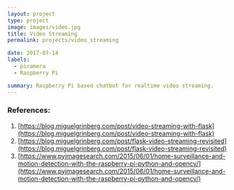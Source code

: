 ```yaml
---
layout: project
type: project
image: images/video.jpg
title: Video Streaming
permalink: projects/video_streaming

date: 2017-07-14
labels:
  - picamera
  - Raspberry Pi

summary: Raspberry Pi based chatbot for realtime video streaming.
---
```


### References:<br/>
1. [https://blog.miguelgrinberg.com/post/video-streaming-with-flask](https://blog.miguelgrinberg.com/post/video-streaming-with-flask)<br/>
2. [https://blog.miguelgrinberg.com/post/flask-video-streaming-revisited](https://blog.miguelgrinberg.com/post/flask-video-streaming-revisited)<br/>
3. [https://www.pyimagesearch.com/2015/06/01/home-surveillance-and-motion-detection-with-the-raspberry-pi-python-and-opencv/](https://www.pyimagesearch.com/2015/06/01/home-surveillance-and-motion-detection-with-the-raspberry-pi-python-and-opencv/)<br/>
